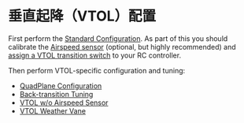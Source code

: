 # 垂直起降（VTOL）配置

First perform the [Standard Configuration](../config/index.md).
As part of this you should calibrate the [Airspeed sensor](../config/airspeed.md) (optional, but highly recommended) and [assign a VTOL transition switch](../config/flight_mode.md#what-flight-modes-and-switches-should-i-set) to your RC controller.

Then perform VTOL-specific configuration and tuning:

- [QuadPlane Configuration](../config_vtol/vtol_quad_configuration.md)
- [Back-transition Tuning](../config_vtol/vtol_back_transition_tuning.md)
- [VTOL w/o Airspeed Sensor](../config_vtol/vtol_without_airspeed_sensor.md)
- [VTOL Weather Vane](../config_vtol/vtol_weathervane.md)

